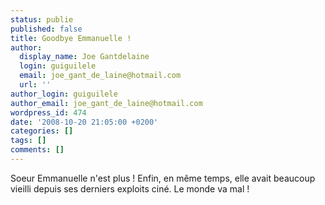 ```yaml
---
status: publie
published: false
title: Goodbye Emmanuelle !
author:
  display_name: Joe Gantdelaine
  login: guiguilele
  email: joe_gant_de_laine@hotmail.com
  url: ''
author_login: guiguilele
author_email: joe_gant_de_laine@hotmail.com
wordpress_id: 474
date: '2008-10-20 21:05:00 +0200'
categories: []
tags: []
comments: []
---
```

Soeur Emmanuelle n'est plus ! Enfin, en même temps, elle avait beaucoup vieilli depuis ses derniers exploits ciné. Le monde va mal !
